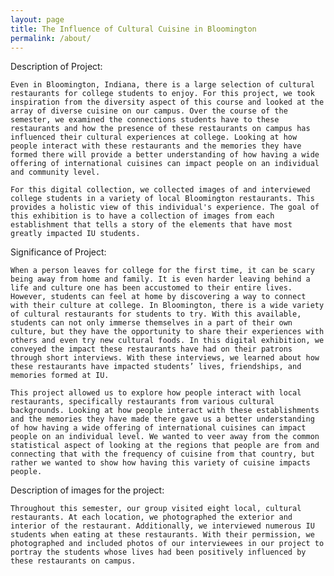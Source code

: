 ```yaml
---
layout: page
title: The Influence of Cultural Cuisine in Bloomington
permalink: /about/
---
```


Description of Project:

	Even in Bloomington, Indiana, there is a large selection of cultural restaurants for college students to enjoy. For this project, we took inspiration from the diversity aspect of this course and looked at the array of diverse cuisine on our campus. Over the course of the semester, we examined the connections students have to these restaurants and how the presence of these restaurants on campus has influenced their cultural experiences at college. Looking at how people interact with these restaurants and the memories they have formed there will provide a better understanding of how having a wide offering of international cuisines can impact people on an individual and community level.

	For this digital collection, we collected images of and interviewed college students in a variety of local Bloomington restaurants. This provides a holistic view of this individual's experience. The goal of this exhibition is to have a collection of images from each establishment that tells a story of the elements that have most greatly impacted IU students. 

Significance of Project:
	
	When a person leaves for college for the first time, it can be scary being away from home and family. It is even harder leaving behind a life and culture one has been accustomed to their entire lives. However, students can feel at home by discovering a way to connect with their culture at college. In Bloomington, there is a wide variety of cultural restaurants for students to try. With this available, students can not only immerse themselves in a part of their own culture, but they have the opportunity to share their experiences with others and even try new cultural foods. In this digital exhibition, we conveyed the impact these restaurants have had on their patrons through short interviews. With these interviews, we learned about how these restaurants have impacted students’ lives, friendships, and memories formed at IU. 
	
	This project allowed us to explore how people interact with local restaurants, specifically restaurants from various cultural backgrounds. Looking at how people interact with these establishments and the memories they have made there gave us a better understanding of how having a wide offering of international cuisines can impact people on an individual level. We wanted to veer away from the common statistical aspect of looking at the regions that people are from and connecting that with the frequency of cuisine from that country, but rather we wanted to show how having this variety of cuisine impacts people. 

Description of images for the project:

	Throughout this semester, our group visited eight local, cultural restaurants. At each location, we photographed the exterior and interior of the restaurant. Additionally, we interviewed numerous IU students when eating at these restaurants. With their permission, we photographed and included photos of our interviewees in our project to portray the students whose lives had been positively influenced by these restaurants on campus.  
